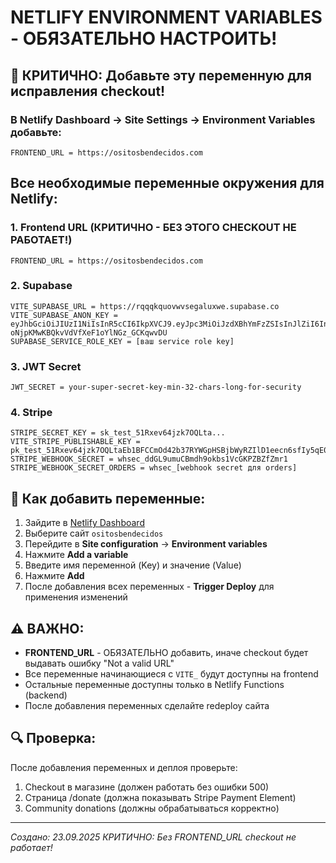 # NETLIFY ENVIRONMENT VARIABLES - ОБЯЗАТЕЛЬНО НАСТРОИТЬ!

## 🔴 КРИТИЧНО: Добавьте эту переменную для исправления checkout!

### В Netlify Dashboard → Site Settings → Environment Variables добавьте:

```
FRONTEND_URL = https://ositosbendecidos.com
```

## Все необходимые переменные окружения для Netlify:

### 1. Frontend URL (КРИТИЧНО - БЕЗ ЭТОГО CHECKOUT НЕ РАБОТАЕТ!)
```
FRONTEND_URL = https://ositosbendecidos.com
```

### 2. Supabase
```
VITE_SUPABASE_URL = https://rqqqkquovwvsegaluxwe.supabase.co
VITE_SUPABASE_ANON_KEY = eyJhbGciOiJIUzI1NiIsInR5cCI6IkpXVCJ9.eyJpc3MiOiJzdXBhYmFzZSIsInJlZiI6InJxcXFrcXVvdnd2c2VnYWx1eHdlIiwicm9sZSI6ImFub24iLCJpYXQiOjE3MjQyMjc2MzgsImV4cCI6MjAzOTgwMzYzOH0.s49rpLo-oNjpKMwKBQkvVdVfXeF1oYlNGz_GCKqwvDU
SUPABASE_SERVICE_ROLE_KEY = [ваш service role key]
```

### 3. JWT Secret
```
JWT_SECRET = your-super-secret-key-min-32-chars-long-for-security
```

### 4. Stripe
```
STRIPE_SECRET_KEY = sk_test_51Rxev64jzk7OQLta...
VITE_STRIPE_PUBLISHABLE_KEY = pk_test_51Rxev64jzk7OQLtaEb1BFCCmOd42b37RYWGpHSBjbWyRZIlD1eecn6sfIy5qE0PWbQMakPfzidc6ZtfcciSv94nS00M4IYG5zF
STRIPE_WEBHOOK_SECRET = whsec_ddGL9umuCBmdh9okbs1VcGKPZBZfZmr1
STRIPE_WEBHOOK_SECRET_ORDERS = whsec_[webhook secret для orders]
```

## 📝 Как добавить переменные:

1. Зайдите в [Netlify Dashboard](https://app.netlify.com)
2. Выберите сайт `ositosbendecidos`
3. Перейдите в **Site configuration** → **Environment variables**
4. Нажмите **Add a variable**
5. Введите имя переменной (Key) и значение (Value)
6. Нажмите **Add**
7. После добавления всех переменных - **Trigger Deploy** для применения изменений

## ⚠️ ВАЖНО:

- **FRONTEND_URL** - ОБЯЗАТЕЛЬНО добавить, иначе checkout будет выдавать ошибку "Not a valid URL"
- Все переменные начинающиеся с `VITE_` будут доступны на frontend
- Остальные переменные доступны только в Netlify Functions (backend)
- После добавления переменных сделайте redeploy сайта

## 🔍 Проверка:

После добавления переменных и деплоя проверьте:
1. Checkout в магазине (должен работать без ошибки 500)
2. Страница /donate (должна показывать Stripe Payment Element)
3. Community donations (должны обрабатываться корректно)

---
*Создано: 23.09.2025*
*КРИТИЧНО: Без FRONTEND_URL checkout не работает!*
